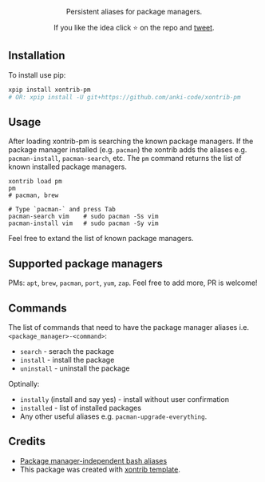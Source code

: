 <p align="center">
Persistent aliases for package managers.
</p>

<p align="center">  
If you like the idea click ⭐ on the repo and <a href="https://twitter.com/intent/tweet?text=Nice%20xontrib%20for%20the%20xonsh%20shell!&url=https://github.com/anki-code/xontrib-jump-to-dir" target="_blank">tweet</a>.
</p>

## Installation

To install use pip:

```bash
xpip install xontrib-pm
# OR: xpip install -U git+https://github.com/anki-code/xontrib-pm
```

## Usage

After loading xontrib-pm is searching the known package managers. If the package manager installed (e.g. `pacman`) the xontrib adds the aliases e.g. `pacman-install`, `pacman-search`, etc. The `pm` command returns the list of known installed package managers.

```xsh
xontrib load pm
pm
# pacman, brew

# Type `pacman-` and press Tab
pacman-search vim    # sudo pacman -Ss vim
pacman-install vim   # sudo pacman -Sy vim
```

Feel free to extand the list of known package managers.

## Supported package managers

PMs: `apt`, `brew`, `pacman`, `port`, `yum`, `zap`. Feel free to add more, PR is welcome!

## Commands

The list of commands that need to have the package manager aliases i.e. `<package_manager>-<command>`:
* `search` - serach the package
* `install` - install the package
* `uninstall` - uninstall the package

Optinally:
* `instally` (install and say yes) - install without user confirmation
* `installed` - list of installed packages
* Any other useful aliases e.g. `pacman-upgrade-everything`.

## Credits

* [Package manager-independent bash aliases](https://gist.github.com/rroblak/8137276)
* This package was created with [xontrib template](https://github.com/xonsh/xontrib-template).
